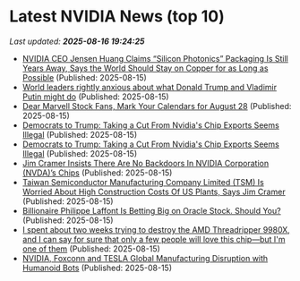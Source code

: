 # Latest NVIDIA News (top 10)
_Last updated: **2025-08-16 19:24:25**_

- [NVIDIA CEO Jensen Huang Claims “Silicon Photonics” Packaging Is Still Years Away, Says the World Should Stay on Copper for as Long as Possible](https://wccftech.com/nvidia-ceo-jensen-huang-claims-silicon-photonics-packaging-is-still-years-away/) (Published: 2025-08-15)
- [World leaders rightly anxious about what Donald Trump and Vladimir Putin might do](https://www.abc.net.au/news/2025-08-16/donald-trump-vladimir-putin-alaska-ukraine/105637696) (Published: 2025-08-15)
- [Dear Marvell Stock Fans, Mark Your Calendars for August 28](https://www.barchart.com/story/news/34187756/dear-marvell-stock-fans-mark-your-calendars-for-august-28) (Published: 2025-08-15)
- [Democrats to Trump: Taking a Cut From Nvidia's Chip Exports Seems Illegal](https://uk.pcmag.com/ai/159603/democrats-to-trump-taking-a-cut-from-nvidias-chip-exports-seems-illegal) (Published: 2025-08-15)
- [Democrats to Trump: Taking a Cut From Nvidia's Chip Exports Seems Illegal](https://me.pcmag.com/en/ai/31730/democrats-to-trump-taking-a-cut-from-nvidias-chip-exports-seems-illegal) (Published: 2025-08-15)
- [Jim Cramer Insists There Are No Backdoors In NVIDIA Corporation (NVDA)’s Chips](https://finance.yahoo.com/news/jim-cramer-insists-no-backdoors-183254429.html) (Published: 2025-08-15)
- [Taiwan Semiconductor Manufacturing Company Limited (TSM) Is Worried About High Construction Costs Of US Plants, Says Jim Cramer](https://finance.yahoo.com/news/taiwan-semiconductor-manufacturing-company-limited-183132894.html) (Published: 2025-08-15)
- [Billionaire Philippe Laffont Is Betting Big on Oracle Stock. Should You?](https://www.barchart.com/story/news/34187481/billionaire-philippe-laffont-is-betting-big-on-oracle-stock-should-you) (Published: 2025-08-15)
- [I spent about two weeks trying to destroy the AMD Threadripper 9980X, and I can say for sure that only a few people will love this chip—but I'm one of them](https://www.techradar.com/pro/amd-ryzen-threadripper-9980x) (Published: 2025-08-15)
- [NVIDIA, Foxconn and TESLA Global Manufacturing Disruption with Humanoid Bots](https://www.nextbigfuture.com/2025/08/nvidia-foxconn-and-tesla-global-manufacturing-disruption-with-humanoid-bots.html) (Published: 2025-08-15)
